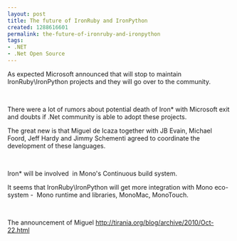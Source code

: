 ```yaml
---
layout: post
title: The future of IronRuby and IronPython
created: 1288616601
permalink: the-future-of-ironruby-and-ironpython
tags:
- .NET
- .Net Open Source
---
```

<p class="MsoNormal">As expected Microsoft announced that will stop to maintain IronRuby\IronPython projects and they will go over to the community.<span style="">&nbsp;&nbsp;&nbsp; </span></p>
<p class="MsoNormal">&nbsp;</p>
<p class="MsoNormal">There were a lot of rumors about potential death of Iron* with Microsoft exit and doubts if .Net community is able to adopt these projects.</p>
<p class="MsoNormal">The great new is that Miguel de Icaza together with JB Evain, Michael Foord, Jeff Hardy and Jimmy Schementi agreed to coordinate the development of these languages.<span style="">&nbsp; </span></p>
<p class="MsoNormal">&nbsp;</p>
<p class="MsoNormal">Iron* will be involved<span style="">&nbsp; </span>in Mono's Continuous build system.</p>
<p class="MsoNormal">It seems that IronRuby\IronPython will get more integration with Mono eco-system -<span style="">&nbsp; </span>Mono runtime and libraries, MonoMac, MonoTouch.</p>
<p class="MsoNormal">&nbsp;</p>
<p class="MsoNormal">The announcement of Miguel <a href="http://tirania.org/blog/archive/2010/Oct-22.html">http://tirania.org/blog/archive/2010/Oct-22.html</a></p>
<p>&nbsp;</p>
